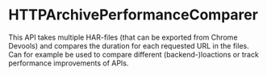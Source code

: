 # HTTPArchivePerformanceComparer
This API takes multiple HAR-files (that can be exported from Chrome Devools) and compares the duration for each requested URL in the files.
Can for example be used to compare different (backend-)loactions or track performance improvements of APIs.